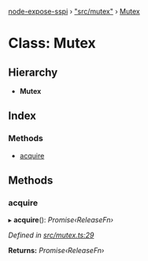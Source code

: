 [node-expose-sspi](../README.md) › ["src/mutex"](../modules/_src_mutex_.md) › [Mutex](_src_mutex_.mutex.md)

# Class: Mutex

## Hierarchy

* **Mutex**

## Index

### Methods

* [acquire](_src_mutex_.mutex.md#acquire)

## Methods

###  acquire

▸ **acquire**(): *Promise‹ReleaseFn›*

*Defined in [src/mutex.ts:29](https://github.com/jlguenego/node-expose-sspi/blob/19d0c3f/src/mutex.ts#L29)*

**Returns:** *Promise‹ReleaseFn›*
